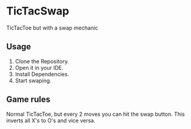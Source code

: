 # TicTacSwap

TicTacToe but with a swap mechanic

## Usage

1. Clone the Repository.
2. Open it in your IDE.
3. Install Dependencies.
4. Start swaping.

## Game rules

Normal TicTacToe, but every 2 moves you can hit the swap button. This inverts all X's to O's and vice versa.


